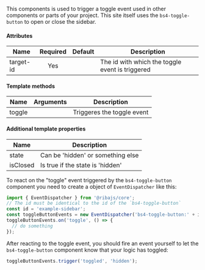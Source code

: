 This components is used to trigger a toggle event used in other components or parts of your project.
This site itself uses the `bs4-toggle-button` to open or close the sidebar.

#### Attributes

| Name                   | Required | Default | Description                                                                                                    |
| ---------------------- |:--------:|:----------:| ----------------------------------------------------------------------------------------------------------- |
| target-id              | Yes      |            | The id with which the toggle event is triggered                                                             |

#### Template methods

| Name                             | Arguments |  Description                                                           |
| -------------------------------- |:---------:| ---------------------------------------------------------------------- |
| toggle                           |           | Triggeres the toggle event                                             |

#### Additional template properties

| Name                             |  Description                                                                                                    |
| -------------------------------- | --------------------------------------------------------------------------------------------------------------- |
| state                            | Can be 'hidden' or something else                                                                               |
| isClosed                         | Is true if the state is 'hidden'                                                                                |

To react on the "toggle" event triggered by the `bs4-toggle-button` component you need to create a object of `EventDispatcher` like this:

```typescript
import { EventDispatcher } from '@ribajs/core';
// The id must be identical to the id of the `bs4-toggle-button`
const id = 'example-sidebar';
const toggleButtonEvents = new EventDispatcher('bs4-toggle-button:' + id);
toggleButtonEvents.on('toggle', () => {
  // do something
});
```

After reacting to the toggle event, you should fire an event yourself to let the `bs4-toggle-button` component know that your logic has toggled:

```typescript
toggleButtonEvents.trigger('toggled', 'hidden');
```

<rv-bind-content class="pt-3">
  <template>
    <rv-example-tabs handle="bs4-toggle-button-component" class="pt-3">
      <template type="single-html-file">
        <bs4-toggle-button target-id="main-sidebar"  >
          <button rv-on-click="toggle" class="btn btn-warning">
            Click to toggle the main sidebar
          </button>
        </bs4-toggle-button>
      </template>
    </rv-example-tabs>
  </template>
</rv-bind-content>
